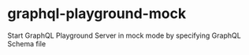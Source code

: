 # graphql-playground-mock
Start GraphQL Playground Server in mock mode by specifying GraphQL Schema file
